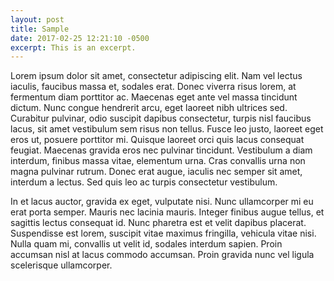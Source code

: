 ```yaml
---
layout: post
title: Sample
date: 2017-02-25 12:21:10 -0500
excerpt: This is an excerpt.
---
```



Lorem ipsum dolor sit amet, consectetur adipiscing elit. Nam vel lectus iaculis, faucibus massa et, sodales erat. Donec viverra risus lorem, at fermentum diam porttitor ac. Maecenas eget ante vel massa tincidunt dictum. Nunc congue hendrerit arcu, eget laoreet nibh ultrices sed. Curabitur pulvinar, odio suscipit dapibus consectetur, turpis nisl faucibus lacus, sit amet vestibulum sem risus non tellus. Fusce leo justo, laoreet eget eros ut, posuere porttitor mi. Quisque laoreet orci quis lacus consequat feugiat. Maecenas gravida eros nec pulvinar tincidunt. Vestibulum a diam interdum, finibus massa vitae, elementum urna. Cras convallis urna non magna pulvinar rutrum. Donec erat augue, iaculis nec semper sit amet, interdum a lectus. Sed quis leo ac turpis consectetur vestibulum.

In et lacus auctor, gravida ex eget, vulputate nisi. Nunc ullamcorper mi eu erat porta semper. Mauris nec lacinia mauris. Integer finibus augue tellus, et sagittis lectus consequat id. Nunc pharetra est et velit dapibus placerat. Suspendisse est lorem, suscipit vitae maximus fringilla, vehicula vitae nisi. Nulla quam mi, convallis ut velit id, sodales interdum sapien. Proin accumsan nisl at lacus commodo accumsan. Proin gravida nunc vel ligula scelerisque ullamcorper.
